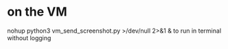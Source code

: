 # on the VM
nohup python3 vm_send_screenshot.py >/dev/null 2>&1 &
to run in terminal without logging